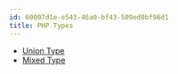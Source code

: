 ```yaml
---
id: 60007d1e-e543-46a0-bf43-509ed0bf96d1
title: PHP Types
---
```


-   [Union Type](20201109133923-php_union_type)
-   [Mixed Type](20201113122959-php_mixed_type)
